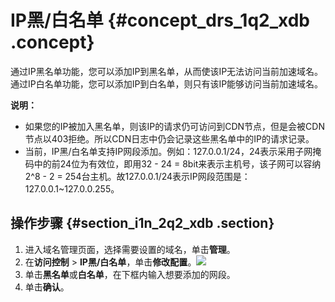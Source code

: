 # IP黑/白名单 {#concept_drs_1q2_xdb .concept}

通过IP黑名单功能，您可以添加IP到黑名单，从而使该IP无法访问当前加速域名。通过IP白名单功能，您可以添加IP到白名单，则只有该IP能够访问当前加速域名。

**说明：** 

-   如果您的IP被加入黑名单，则该IP的请求仍可访问到CDN节点，但是会被CDN节点以403拒绝。所以CDN日志中仍会记录这些黑名单中的IP的请求记录。
-   当前，IP黑/白名单支持IP网段添加。例如：127.0.0.1/24，24表示采用子网掩码中的前24位为有效位，即用32 - 24 = 8bit来表示主机号，该子网可以容纳2^8 - 2 = 254台主机。故127.0.0.1/24表示IP网段范围是：127.0.0.1~127.0.0.255。

## 操作步骤 {#section_i1n_2q2_xdb .section}

1.  进入域名管理页面，选择需要设置的域名，单击**管理**。
2.  在**访问控制** \> **IP黑/白名单**，单击**修改配置**。![](http://static-aliyun-doc.oss-cn-hangzhou.aliyuncs.com/assets/img/5153/15525451207283_zh-CN.png)
3.  单击**黑名单**或**白名单**，在下框内输入想要添加的网段。
4.  单击**确认**。

